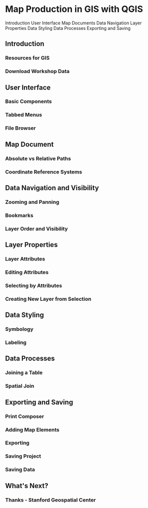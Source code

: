 # Map Production in GIS with QGIS

Introduction
User Interface
Map Documents
Data Navigation
Layer Properties
Data Styling
Data Processes
Exporting and Saving


## Introduction
### Resources for GIS
### Download Workshop Data
## User Interface
### Basic Components
### Tabbed Menus
### File Browser
## Map Document
### Absolute vs Relative Paths
### Coordinate Reference Systems
## Data Navigation and Visibility 
### Zooming and Panning
### Bookmarks
### Layer Order and Visibility
## Layer Properties
### Layer Attributes
### Editing Attributes
### Selecting by Attributes
### Creating New Layer from Selection
## Data Styling
### Symbology
### Labeling
## Data Processes
### Joining a Table
### Spatial Join
## Exporting and Saving
### Print Composer
### Adding Map Elements
### Exporting
### Saving Project
### Saving Data
## What's Next?
### Thanks - Stanford Geospatial Center
